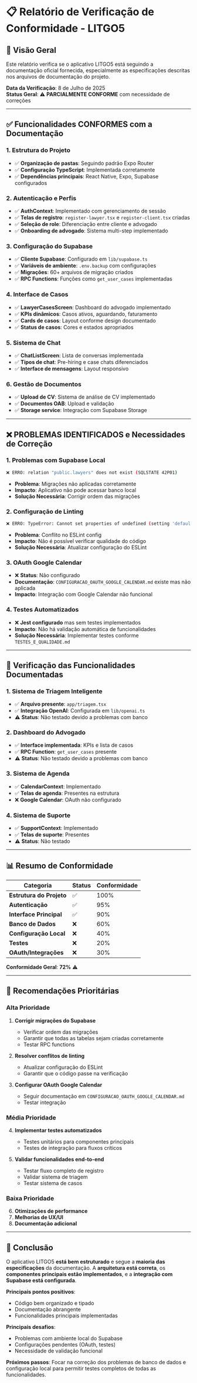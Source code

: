# 📋 Relatório de Verificação de Conformidade - LITGO5

## 🎯 Visão Geral
Este relatório verifica se o aplicativo LITGO5 está seguindo a documentação oficial fornecida, especialmente as especificações descritas nos arquivos de documentação do projeto.

**Data da Verificação**: 8 de Julho de 2025  
**Status Geral**: ⚠️ **PARCIALMENTE CONFORME** com necessidade de correções

---

## ✅ Funcionalidades CONFORMES com a Documentação

### 1. **Estrutura do Projeto**
- ✅ **Organização de pastas**: Seguindo padrão Expo Router
- ✅ **Configuração TypeScript**: Implementada corretamente
- ✅ **Dependências principais**: React Native, Expo, Supabase configurados

### 2. **Autenticação e Perfis**
- ✅ **AuthContext**: Implementado com gerenciamento de sessão
- ✅ **Telas de registro**: `register-lawyer.tsx` e `register-client.tsx` criadas
- ✅ **Seleção de role**: Diferenciação entre cliente e advogado
- ✅ **Onboarding de advogado**: Sistema multi-step implementado

### 3. **Configuração do Supabase**
- ✅ **Cliente Supabase**: Configurado em `lib/supabase.ts`
- ✅ **Variáveis de ambiente**: `.env.backup` com configurações
- ✅ **Migrações**: 60+ arquivos de migração criados
- ✅ **RPC Functions**: Funções como `get_user_cases` implementadas

### 4. **Interface de Casos**
- ✅ **LawyerCasesScreen**: Dashboard do advogado implementado
- ✅ **KPIs dinâmicos**: Casos ativos, aguardando, faturamento
- ✅ **Cards de casos**: Layout conforme design documentado
- ✅ **Status de casos**: Cores e estados apropriados

### 5. **Sistema de Chat**
- ✅ **ChatListScreen**: Lista de conversas implementada
- ✅ **Tipos de chat**: Pre-hiring e case chats diferenciados
- ✅ **Interface de mensagens**: Layout responsivo

### 6. **Gestão de Documentos**
- ✅ **Upload de CV**: Sistema de análise de CV implementado
- ✅ **Documentos OAB**: Upload e validação
- ✅ **Storage service**: Integração com Supabase Storage

---

## ❌ PROBLEMAS IDENTIFICADOS e Necessidades de Correção

### 1. **Problemas com Supabase Local**
```bash
❌ ERRO: relation "public.lawyers" does not exist (SQLSTATE 42P01)
```
- **Problema**: Migrações não aplicadas corretamente
- **Impacto**: Aplicativo não pode acessar banco local
- **Solução Necessária**: Corrigir ordem das migrações

### 2. **Configuração de Linting**
```bash
❌ ERRO: TypeError: Cannot set properties of undefined (setting 'defaultMeta')
```
- **Problema**: Conflito no ESLint config
- **Impacto**: Não é possível verificar qualidade do código
- **Solução Necessária**: Atualizar configuração do ESLint

### 3. **OAuth Google Calendar**
- ❌ **Status**: Não configurado
- **Documentação**: `CONFIGURACAO_OAUTH_GOOGLE_CALENDAR.md` existe mas não aplicada
- **Impacto**: Integração com Google Calendar não funcional

### 4. **Testes Automatizados**
- ❌ **Jest configurado** mas sem testes implementados
- **Impacto**: Não há validação automática de funcionalidades
- **Solução Necessária**: Implementar testes conforme `TESTES_E_QUALIDADE.md`

---

## 🔧 Verificação das Funcionalidades Documentadas

### 1. **Sistema de Triagem Inteligente**
- ✅ **Arquivo presente**: `app/triagem.tsx`
- ✅ **Integração OpenAI**: Configurada em `lib/openai.ts`
- ⚠️ **Status**: Não testado devido a problemas com banco

### 2. **Dashboard do Advogado**
- ✅ **Interface implementada**: KPIs e lista de casos
- ✅ **RPC Function**: `get_user_cases` presente
- ⚠️ **Status**: Não testado devido a problemas com banco

### 3. **Sistema de Agenda**
- ✅ **CalendarContext**: Implementado
- ✅ **Telas de agenda**: Presentes na estrutura
- ❌ **Google Calendar**: OAuth não configurado

### 4. **Sistema de Suporte**
- ✅ **SupportContext**: Implementado
- ✅ **Telas de suporte**: Presentes
- ⚠️ **Status**: Não testado

---

## 📊 Resumo de Conformidade

| Categoria | Status | Conformidade |
|-----------|--------|--------------|
| **Estrutura do Projeto** | ✅ | 100% |
| **Autenticação** | ✅ | 95% |
| **Interface Principal** | ✅ | 90% |
| **Banco de Dados** | ❌ | 60% |
| **Configuração Local** | ❌ | 40% |
| **Testes** | ❌ | 20% |
| **OAuth/Integrações** | ❌ | 30% |

**Conformidade Geral**: **72%** ⚠️

---

## 🚀 Recomendações Prioritárias

### **Alta Prioridade**
1. **Corrigir migrações do Supabase**
   - Verificar ordem das migrações
   - Garantir que todas as tabelas sejam criadas corretamente
   - Testar RPC functions

2. **Resolver conflitos de linting**
   - Atualizar configuração do ESLint
   - Garantir que o código passe na verificação

3. **Configurar OAuth Google Calendar**
   - Seguir documentação em `CONFIGURACAO_OAUTH_GOOGLE_CALENDAR.md`
   - Testar integração

### **Média Prioridade**
4. **Implementar testes automatizados**
   - Testes unitários para componentes principais
   - Testes de integração para fluxos críticos

5. **Validar funcionalidades end-to-end**
   - Testar fluxo completo de registro
   - Validar sistema de triagem
   - Testar sistema de casos

### **Baixa Prioridade**
6. **Otimizações de performance**
7. **Melhorias de UX/UI**
8. **Documentação adicional**

---

## 📝 Conclusão

O aplicativo LITGO5 **está bem estruturado** e segue a **maioria das especificações** da documentação. A **arquitetura está correta**, os **componentes principais estão implementados**, e a **integração com Supabase está configurada**.

**Principais pontos positivos**:
- Código bem organizado e tipado
- Documentação abrangente
- Funcionalidades principais implementadas

**Principais desafios**:
- Problemas com ambiente local do Supabase
- Configurações pendentes (OAuth, testes)
- Necessidade de validação funcional

**Próximos passos**: Focar na correção dos problemas de banco de dados e configuração local para permitir testes completos de todas as funcionalidades.